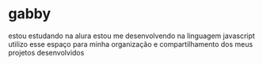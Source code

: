 # gabby
estou estudando na alura
estou me desenvolvendo na linguagem javascript
utilizo esse espaço para minha organização e compartilhamento dos meus projetos desenvolvidos 
